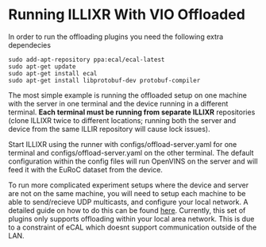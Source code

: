 # Running ILLIXR With VIO Offloaded

In order to run the offloading plugins you need the following extra dependecies

```
sudo add-apt-repository ppa:ecal/ecal-latest
sudo apt-get update
sudo apt-get install ecal
sudo apt-get install libprotobuf-dev protobuf-compiler
```

The most simple example is running the offloaded setup on one machine with the server in one terminal
and the device running in a different terminal. **Each terminal must be running from separate ILLIXR** 
repositories (clone ILLIXR twice to different locations; running both the server and device from the same 
ILLIR repository will cause lock issues). 

Start ILLIXR using the runner with configs/offload-server.yaml
for one terminal and configs/offload-server.yaml on the other terminal. The default configuration within the
config files will run OpenVINS on the server and will feed it with the EuRoC dataset from the device.

To run more complicated experiment setups where the device and server are not on the same machine, you will need
to setup each machine to be able to send/recieve UDP multicasts, and configure your local network. A detailed 
guide on how to do this can be found [here][1]. Currently, this set of plugins only supports offloading within 
your local area network. This is due to a constraint of eCAL which doesnt support communication outside of the LAN.


[//]: # (- References -)

[1]:    https://continental.github.io/ecal/getting_started/cloud.html